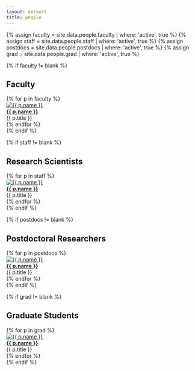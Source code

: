 ```yaml
---
layout: default
title: people
---
```


{% assign faculty = site.data.people.faculty | where: 'active', true %}
{% assign staff = site.data.people.staff | where: 'active', true %}
{% assign postdocs = site.data.people.postdocs | where: 'active', true %}
{% assign grad = site.data.people.grad | where: 'active', true %}

<div class="people">

{% if faculty != blank %}
<h2>Faculty</h2>
<div class="row">
{% for p in faculty %}
<div class="col">
<a href="{{ p.website }}">
  <img src="img/people/{{ p.img }}" alt="{{ p.name }}"/>
</a>
<br/>
<b><a href="{{ p.website }}">{{ p.name }}</a></b>
<br/>
{{ p.title }}
</div>
{% endfor %}
</div>
{% endif %}

{% if staff != blank %}
<h2>Research Scientists</h2>
<div class="row">
{% for p in staff %}
<div class="col">
<a href="{{ p.website }}">
  <img src="img/people/{{ p.img }}" alt="{{ p.name }}"/>
</a>
<br/>
<b><a href="{{ p.website }}">{{ p.name }}</a></b>
<br/>
{{ p.title }}
</div>
{% endfor %}
</div>
{% endif %}

{% if postdocs != blank %}
<h2>Postdoctoral Researchers</h2>
<div class="row">
{% for p in postdocs %}
<div class="col">
<a href="{{ p.website }}">
  <img src="img/people/{{ p.img }}" alt="{{ p.name }}"/>
</a>
<br/>
<b><a href="{{ p.website }}">{{ p.name }}</a></b>
<br/>
{{ p.title }}
</div>
{% endfor %}
</div>
{% endif %}

{% if grad != blank %}
<h2>Graduate Students</h2>
<div class="row">
{% for p in grad %}
<div class="col">
<a href="{{ p.website }}">
  <img src="img/people/{{ p.img }}" alt="{{ p.name }}"/>
</a>
<br/>
<b><a href="{{ p.website }}">{{ p.name }}</a></b>
<br/>
{{ p.title }}
</div>
{% endfor %}
</div>
{% endif %}

</div>
